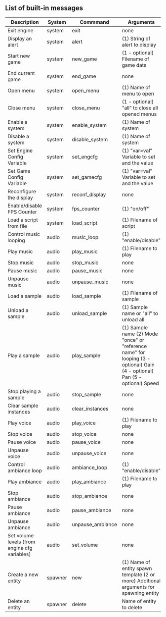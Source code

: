 ## List of built-in messages

| Description | System | Commmand | Arguments |
| ----------- | ------ | -------- | --------- |
| Exit engine | system | exit | none |
| Display an alert | system | alert | (1) String of alert to display |
| Start new game | system | new_game | (1 - optional) Filename of game data |
| End current game | system | end_game | none |
| Open menu | system | open_menu | (1) Name of menu to open |
| Close menu | system | close_menu | (1 - optional) "all" to close all opened menus |
| Enable a system | system | enable_system | (1) Name of system |
| Disable a system | system | disable_system | (1) Name of system |
| Set Engine Config Variable | system | set_engcfg | (1) "var=val" Variable to set and the value |
| Set Game Config Variable | system | set_gamecfg | (1) "var=val" Variable to set and the value |
| Reconfigure the display | system | reconf_display | none |
| Enable/disable FPS Counter | system | fps_counter | (1) "on/off" |
| Load a script from file | system | load_script | (1) Filename of script |
| Control music looping | audio | music_loop | (1) "enable/disable" |
| Play music | audio | play_music | (1) Filename to play |
| Stop music | audio | stop_music | none |
| Pause music | audio | pause_music | none |
| Unpause music | audio | unpause_music | none |
| Load a sample | audio | load_sample | (1) Filename of sample |
| Unload a sample | audio | unload_sample | (1) Sample name or "all" to unload all |
| Play a sample | audio | play_sample | (1) Sample name (2) Mode "once" or "reference name" for looping (3 - optional) Gain (4 - optional) Pan (5 - optional) Speed |
| Stop playing a sample | audio | stop_sample | none |
| Clear sample instances | audio | clear_instances | none |
| Play voice | audio | play_voice | (1) Filename to play |
| Stop voice | audio | stop_voice | none |
| Pause voice | audio | pause_voice | none |
| Unpause voice | audio | unpause_voice | none |
| Control ambiance loop | audio | ambiance_loop | (1) "enable/disable" |
| Play ambiance | audio | play_ambiance | (1) Filename to play |
| Stop ambiance | audio | stop_ambiance | none |
| Pause ambiance | audio | pause_ambiance | none |
| Unpause ambiance | audio | unpause_ambiance | none |
| Set volume levels (from engine cfg variables) | audio | set_volume | none |
| Create a new entity | spawner | new | (1) Name of entity spawn template (2 or more) Additional arguments for spawning entity |
| Delete an entity | spawner | delete | Name of entity to delete |
